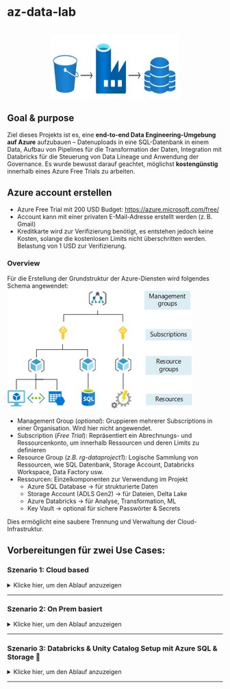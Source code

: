 # az-data-lab

<!-- PROJECT LOGO -->
<br />
<div align="center">
  <a href="">
    <img src="docs/logo.jpg" alt="Logo" width="300" height="150">
  </a>
</div>

## Goal & purpose
Ziel dieses Projekts ist es, eine **end-to-end Data Engineering-Umgebung auf Azure** aufzubauen –  Datenuploads in eine SQL-Datenbank in einem Data, Aufbau von Pipelines für die Transformation der Daten, Integration mit Databricks für die Steuerung von Data Lineage und Anwendung der Governance. Es wurde bewusst darauf geachtet, möglichst **kostengünstig** innerhalb eines Azure Free Trials zu arbeiten.

## Azure account erstellen
- Azure Free Trial mit 200 USD Budget: https://azure.microsoft.com/free/
- Account kann mit einer privaten E-Mail-Adresse erstellt werden (z. B. Gmail)
- Kreditkarte wird zur Verifizierung benötigt, es entstehen jedoch keine Kosten, solange die kostenlosen Limits nicht überschritten werden. Belastung von 1 USD zur Verifizierung.

### Overview
Für die Erstellung der Grundstruktur der Azure-Diensten wird folgendes Schema angewendet:
![Process](docs/scope-levels.png)
- Management Group (*optional*): Gruppieren mehrerer Subscriptions in einer Organisation. Wird hier nicht angewendet.
- Subscription (*Free Trial*): Repräsentiert ein Abrechnungs- und Ressourcenkonto, um innerhalb  Ressourcen und deren Limits zu definieren
- Resource Group (*z.B. rg-dataproject1*): Logische Sammlung von Ressourcen, wie SQL Datenbank, Storage Account, Databricks Workspace, Data Factory usw.
- Ressourcen: Einzelkomponenten zur Verwendung im Projekt
  - Azure SQL Database → für strukturierte Daten
  - Storage Account (ADLS Gen2) → für Dateien, Delta Lake
  - Azure Databricks → für Analyse, Transformation, ML
  - Key Vault → optional für sichere Passwörter & Secrets

Dies ermöglicht eine saubere Trennung und Verwaltung der Cloud-Infrastruktur.

## Vorbereitungen für zwei Use Cases:
### Szenario 1: Cloud based

<details>
<summary>Klicke hier, um den Ablauf anzuzeigen</summary>

<br>

- Service: Azure SQL Database
- Tier: Free/Basic (vCore serverless) für Testzwecke
- WICHTIG: Bei der Authentifizierung "SQL authentication" auswählen (nicht Entra ID oder AAD)
- Benutzername/Passwort wird direkt beim Erstellen gesetzt
- Zugriff über Firewall-Regel für eigene IP und Databricks-IP gewährleisten

### Tools

- **ODBC Driver 18 for SQL Server**  
  Download: https://learn.microsoft.com/en-us/sql/connect/odbc/download-odbc-driver-for-sql-server

- **Python 3.11+**
- **Git** für Versionierung
- **Azure CLI** für Skripting: https://learn.microsoft.com/en-us/cli/azure/install-azure-cli

### Python Libraries

```bash
pip install pyodbc pandas sqlalchemy python-dotenv
```

- `sqlalchemy` → für Verbindung zur DB
- `pandas` → für Datenverarbeitung
- `pyodbc` → für direkte SQL-Verbindung
- `dotenv` → für Umgebungsvariablen

---

### Setup Workflow

Ziel: End-to-End-Datenfluss in Azure mit Python aufbauen:

1. **Datenbank erstellen**
2. **Verbindung testen** (`db_connect.py`)
3. **Tabelle erstellen** (`db_create_table.py`)
4. **CSV-Daten laden** (`db_upload_data.py`)
5. **Verifizierung über Azure Portal oder Python**

#### Access

- Das Skript `db_connect.py` testet die Verbindung zur SQL-Datenbank mit Umgebungsvariablen aus `.env`
- Nutzt `pyodbc` für direkten SQL-Zugriff

```python
conn = pyodbc.connect(
    f"DRIVER={{ODBC Driver 18 for SQL Server}};SERVER={server};DATABASE={database};UID={username};PWD={password}"
)
```

#### Create Table

- `db_create_table.py` enthält das `CREATE TABLE`-Statement für die Tabelle `charging_stats`
- Nutzt `pyodbc` um die Tabelle direkt in der Datenbank anzulegen

#### Load Data

- `db_upload_data.py` lädt eine CSV-Datei (`charging_data.csv`) in die zuvor erstellte Tabelle
- Nutzt `pandas` + `sqlalchemy` um bulk insert durchzuführen

```python
df = pd.read_csv("charging_data.csv")
df.to_sql("charging_stats", con=engine, if_exists="append", index=False)
```

#### Verify Deployment

- Im Azure Portal: öffne die SQL-Datenbank → **Query Editor (Preview)**
- Melde dich mit SQL-Login an
- Führe z. B. aus:

```sql
SELECT TOP 10 * FROM charging_stats;
```

- Alternativ: Kontrolle auch möglich via Python/Notebook (`pd.read_sql(...)`)

</details>

---


### Szenario 2: On Prem basiert

<details>
<summary>Klicke hier, um den Ablauf anzuzeigen</summary>

<br>

![Scenario2](docs/scenario2.jpg)

1. **Einrichten der Self-hosted Integration Runtime (SHIR):**
   - Installation und Konfiguration der SHIR auf dem lokalen Server, um eine sichere Verbindung zwischen der lokalen Umgebung und Azure Data Factory herzustellen.

2. **Erstellen eines Linked Services für die lokale SQL Server-Datenbank:**
   - Konfiguration der Verbindungsdetails zur lokalen SQL Server-Datenbank in Azure Data Factory, einschließlich Servername, Datenbankname und Authentifizierungsinformationen.

3. **Erstellen eines Linked Services für Azure Data Lake Storage Gen2:**
   - Einrichtung der Verbindung zu Azure Data Lake Storage Gen2 durch Angabe des Speicherortnamens und der Authentifizierungsdetails.

4. **Erstellen einer Pipeline in Azure Data Factory:**
   - Zusammenstellung einer Pipeline mit einer Copy Data-Aktivität, die die Daten von der lokalen SQL Server-Datenbank in den Azure Data Lake Storage Gen2 überträgt.

5. **Konfigurieren der Copy Data-Aktivität:**
   - Festlegen der Quelle (lokale SQL Server-Datenbank) und des Ziels (Azure Data Lake Storage Gen2), Auswahl der zu kopierenden Tabellen oder Daten und Festlegung des Datenformats für die Speicherung im Data Lake.

6. **Veröffentlichen und Ausführen der Pipeline:**
   - Speichern und Veröffentlichen der erstellten Pipeline und anschließendes Starten der Pipeline, um den Datenübertragungsprozess zu initiieren.

7. **Überwachen der Pipeline-Ausführung:**
   - Verfolgung des Fortschritts und Überprüfung auf Fehler oder Warnungen während der Ausführung der Pipeline über die Monitoring-Funktion in Azure Data Factory.

</details>

---

### Szenario 3: Databricks & Unity Catalog Setup mit Azure SQL & Storage 🚀

<details>
<summary>Klicke hier, um den Ablauf anzuzeigen</summary>

<br>

Dieses Kapitel beschreibt Schritt für Schritt, wie eine Azure SQL-Datenbank mit Databricks (Premium Tier) verknüpft wird, um Daten zu lesen und Unity Catalog zu testen. Ideal für erste praktische Erfahrungen in einer Cloud-Datenumgebung.

---

## Voraussetzungen

- Azure Subscription mit Budget (kein Free Trial)
- Zugriff auf das Azure-Portal mit Adminrechten
- Azure SQL-Datenbank & SQL Server
- Azure Storage Account mit **Hierarchical Namespace (HNS)** aktiviert
- Databricks Free Trial mit **Premium Tier** gewählt
- Du bist der Azure **Entra Admin** / Directory Admin

---

## Ressourcen im Projekt

- **SQL Server:** `xxx-cmdb`
- **SQL Datenbank:** `xxx-cmdb/cmdb`
- **Storage Account:** `xxxxdatalake`
- **Virtual Network:** `nw-xxxxxx-xxxx`

---

## Schritt-für-Schritt Anleitung

### 1. Storage Account prüfen (Unity Catalog Voraussetzung)

> Unity Catalog benötigt einen Data Lake Storage mit aktiviertem **Hierarchical Namespace** (ADLS Gen2).

- Gehe in Azure zum Storage `xxxxdatalake`
- Navigiere zu **Configuration**
- **Hierarchical namespace = Enabled**
    - Falls **nicht aktiviert**: neuen Storage Account erstellen (mit HNS!)

---

### 2. Databricks Workspace erstellen (Premium Tier)

- Gehe im Azure-Portal zu "Azure Databricks"
- Wähle:
  - **Pricing Tier:** Premium
  - **Region:** identisch mit SQL & Storage (z. B. Switzerland North)
  - **Resource Group:** gleich wie für andere Ressourcen
- Deployment starten

---

### 3. Unity Catalog einrichten

- Navigiere im Databricks-Workspace zu **Admin Settings > Unity Catalog**
- Klicke **Enable Unity Catalog**
- Folge dem Wizard:
  - Erstelle einen **Metastore**
  - Verknüpfe den Storage Account `xxxxdatalake`
  - Lege dich als **Metastore-Admin** fest

---

### 4. Verbindung zur SQL-Datenbank herstellen (JDBC)

- Firewall-Regel im SQL Server: IP von Databricks zulassen
- Stelle sicher, dass **SQL Authentication** aktiviert ist
- Beispiel-Notebook:

```python
jdbc_url = "jdbc:sqlserver://xxx-xxxx.database.windows.net:xxxx;database=cmdb"
properties = {
  "user": "dein_user",
  "password": "dein_passwort",
  "driver": "com.microsoft.sqlserver.jdbc.SQLServerDriver"
}

df = spark.read.jdbc(url=jdbc_url, table="dbo.deine_tabelle", properties=properties)
df.display()
```

---

### 5. Daten in Unity Catalog schreiben (Delta Table)

```python
df.write.format("delta").saveAsTable("mein_catalog.mein_schema.cmdb_daten")
```

Damit sind die Daten in einer verwalteten Tabelle verfügbar und per SQL, ML oder BI nutzbar.

---

## Wichtige Hinweise

| Thema                    | Empfehlung                                   |
|-------------------------|-----------------------------------------------|
| Identität               | Unity Catalog setzt Azure Entra ID voraus     |
| Kostenkontrolle         | Single-Node Cluster & Auto-Termination aktiv |
| Rechte & Sicherheit     | Verwende Gruppen für Metastore-Zugriffe       |
| Datenquellen            | Für JDBC-Zugriffe: IP whitelisten & Auth sichern |
| Housekeeping            | Clusternutzung überwachen & ungenutzte Ressourcen löschen |

---

## Fazit

Mit diesem Setup kannst du:

- SQL-Daten in Databricks verarbeiten
- Unity Catalog aktiv testen (Metastore + Data Governance)
- Erste Pipelines oder ML-Anwendungen bauen

</details>

---



